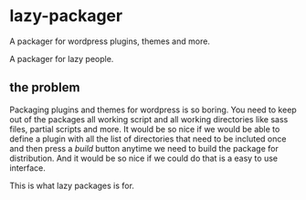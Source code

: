 # lazy-packager
A packager for wordpress plugins, themes and more.

A packager for lazy people.

## the problem
Packaging plugins and themes for wordpress is so boring.
You need to keep out of the packages all working script and all working directories like sass files, partial scripts and more.
It would be so nice if we would be able to define a plugin with all the list of directories that need to be incluted once and then press a _build_ button anytime we need to build the package for distribution.
And it would be so nice if we could do that is a easy to use interface.

This is what lazy packages is for.
